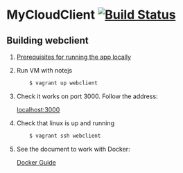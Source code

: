 # MyCloudClient [![Build Status](https://travis-ci.org/yegor86/my-cloud-client.svg?branch=master)](https://travis-ci.org/yegor86/my-cloud-client)

## Building webclient

1. [Prerequisites for running the app locally](docs/Prerequisites.md)

2. Run VM with notejs

    ```bash
        $ vagrant up webclient
    ```

3. Check it works on port 3000. Follow the address:

    [localhost:3000](http://localhost:3000)
    
4. Check that linux is up and running

    ```bash
        $ vagrant ssh webclient
    ```
5. See the document to work with Docker:
    
    [Docker Guide](docs/Docker.md)